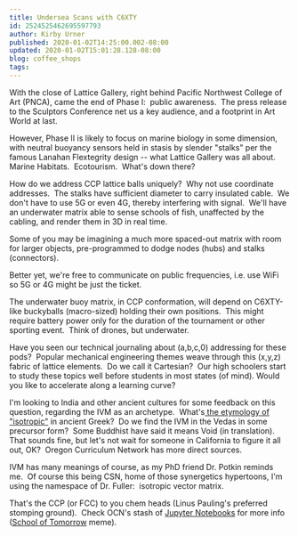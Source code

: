 ```yaml
---
title: Undersea Scans with C6XTY
id: 2524525462695597793
author: Kirby Urner
published: 2020-01-02T14:25:00.002-08:00
updated: 2020-01-02T15:01:28.128-08:00
blog: coffee_shops
tags: 
---
```


[](https://www.flickr.com/photos/kirbyurner/48818003423/in/album-72157710244744097/)

With the close of Lattice Gallery, right behind Pacific Northwest College of Art (PNCA), came the end of Phase I:  public awareness.  The press release to the Sculptors Conference net us a key audience, and a footprint in Art World at last.

However, Phase II is likely to focus on marine biology in some dimension, with neutral buoyancy sensors held in stasis by slender "stalks" per the famous Lanahan Flextegrity design -- what Lattice Gallery was all about.  Marine Habitats.  Ecotourism.  What's down there?

How do we address CCP lattice balls uniquely?  Why not use coordinate addresses.  The stalks have sufficient diameter to carry insulated cable.  We don't have to use 5G or even 4G, thereby interfering with signal.  We'll have an underwater matrix able to sense schools of fish, unaffected by the cabling, and render them in 3D in real time.

Some of you may be imagining a much more spaced-out matrix with room for larger objects, pre-programmed to dodge nodes (hubs) and stalks (connectors).

Better yet, we're free to communicate on public frequencies, i.e. use WiFi so 5G or 4G might be just the ticket.

The underwater buoy matrix, in CCP conformation, will depend on C6XTY-like buckyballs (macro-sized) holding their own positions.  This might require battery power only for the duration of the tournament or other sporting event.  Think of drones, but underwater.

Have you seen our technical journaling about (a,b,c,0) addressing for these pods?  Popular mechanical engineering themes weave through this (x,y,z) fabric of lattice elements.  Do we call it Cartesian?  Our high schoolers start to study these topics well before students in most states (of mind). Would you like to accelerate along a learning curve?

I'm looking to India and other ancient cultures for some feedback on this question, regarding the IVM as an archetype.  What's[ the etymology of "isotropic"](https://www.etymonline.com/word/isotropic) in ancient Greek?  Do we find the IVM in the Vedas in some precursor form?  Some Buddhist have said it means Void (in translation).  That sounds fine, but let's not wait for someone in California to figure it all out, OK?  Oregon Curriculum Network has more direct sources.

IVM has many meanings of course, as my PhD friend Dr. Potkin reminds me.  Of course this being CSN, home of those synergetics hypertoons, I'm using the namespace of Dr. Fuller:  isotropic vector matrix.

That's the CCP (or FCC) to you chem heads (Linus Pauling's preferred stomping ground).  Check OCN's stash of [Jupyter Notebooks](https://github.com/4dsolutions/Python5/blob/master/Generating%20the%20FCC.ipynb) for more info ([School of Tomorrow](https://github.com/4dsolutions/School_of_Tomorrow) meme).

[](https://www.flickr.com/photos/kirbyurner/48818514092/in/album-72157710244744097/)